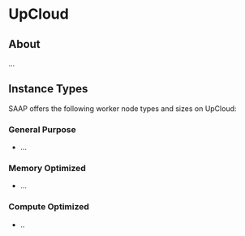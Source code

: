 # UpCloud

## About

...
## Instance Types

SAAP offers the following worker node types and sizes on UpCloud:

### General Purpose

- ...

### Memory Optimized

- ...

### Compute Optimized

- ..

